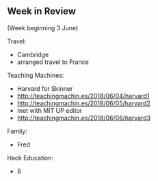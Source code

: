 ## Week in Review

(Week beginning 3 June)

Travel:
* Cambridge
* arranged travel to France

Teaching Machines:
* Harvard for Skinner
* http://teachingmachin.es/2018/06/04/harvard1
* http://teachingmachin.es/2018/06/05/harvard2
* met with MIT UP editor
* http://teachingmachin.es/2018/06/06/harvard3

Family:
* Fred

Hack Education:
* 8
